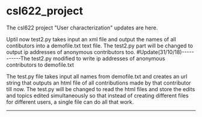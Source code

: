 # csl622_project

The csl622 project "User characterization" updates are here.

Uptil now test2.py takes input an xml file and output the names of all contibutors into a demofile.txt text file.
The test2.py part will be changed to output ip addresses of anonymous contributors too.
#Update(31/10/18)-----------The test2.py modified to write ip addresses of anonymous contributors to demofile.txt

The test.py file takes input all names from demofile.txt and creates an url string that outputs an html file of all contributions made by that contributor till now.
The test.py will be changed to read the html files and store the edits and topics edited simultaneously so that instead of creating different files for different users, a single file can do all that work.

--------------------------------
